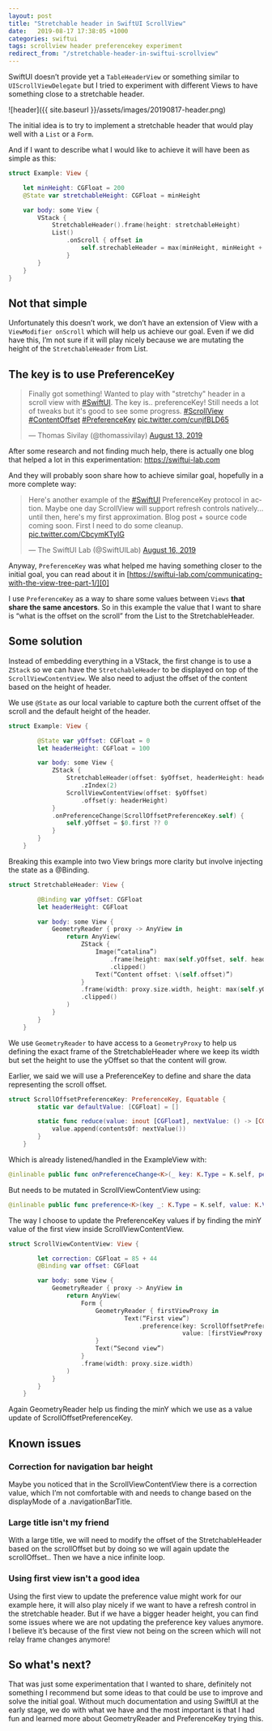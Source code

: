```yaml
---
layout: post
title: "Stretchable header in SwiftUI ScrollView"
date:   2019-08-17 17:38:05 +1000
categories: swiftui
tags: scrollview header preferencekey experiment
redirect_from: "/stretchable-header-in-swiftui-scrollview"
---
```

SwiftUI doesn’t provide yet a `TableHeaderView` or something similar to `UIScrollViewDelegate` but I tried to experiment with different Views to have something close to a stretchable header.

![header]({{ site.baseurl }}/assets/images/20190817-header.png)

The initial idea is to try to implement a stretchable header that would play well with a `List` or a `Form`.

And if I want to describe what I would like to achieve it will have been as simple as this:

```swift
struct Example: View {

    let minHeight: CGFloat = 200
    @State var stretchableHeight: CGFloat = minHeight

    var body: some View {
        VStack {
            StretchableHeader().frame(height: stretchableHeight)
            List()
                .onScroll { offset in
                    self.strechableHeader = max(minHeight, minHeight + offset.y)
                }
        }
    }
}
```

## Not that simple

Unfortunately this doesn’t work, we don’t have an extension of View with a `ViewModifier onScroll` which will help us achieve our goal. Even if we did have this, I’m not sure if it will play nicely because we are mutating the height of the `StretchableHeader` from List.

## The key is to use PreferenceKey

<blockquote class="twitter-tweet"><p lang="en" dir="ltr">Finally got something! Wanted to play with &quot;stretchy&quot; header in a scroll view with <a href="https://twitter.com/hashtag/SwiftUI?src=hash&amp;ref_src=twsrc%5Etfw">#SwiftUI</a>. The key is.. preferenceKey! Still needs a lot of tweaks but it&#39;s good to see some progress. <a href="https://twitter.com/hashtag/ScrollView?src=hash&amp;ref_src=twsrc%5Etfw">#ScrollView</a> <a href="https://twitter.com/hashtag/ContentOffset?src=hash&amp;ref_src=twsrc%5Etfw">#ContentOffset</a> <a href="https://twitter.com/hashtag/PreferenceKey?src=hash&amp;ref_src=twsrc%5Etfw">#PreferenceKey</a> <a href="https://t.co/cunjfBLD65">pic.twitter.com/cunjfBLD65</a></p>&mdash; Thomas Sivilay (@thomassivilay) <a href="https://twitter.com/thomassivilay/status/1161397525355458560?ref_src=twsrc%5Etfw">August 13, 2019</a></blockquote> <script async src="https://platform.twitter.com/widgets.js" charset="utf-8"></script>

After some research and not finding much help, there is actually one blog that helped a lot in this experimentation: https://swiftui-lab.com

And they will probably soon share how to achieve similar goal, hopefully in a more complete way:

<blockquote class="twitter-tweet"><p lang="en" dir="ltr">Here&#39;s another example of the <a href="https://twitter.com/hashtag/SwiftUI?src=hash&amp;ref_src=twsrc%5Etfw">#SwiftUI</a> PreferenceKey protocol in action. Maybe one day ScrollView will support refresh controls natively... until then, here&#39;s my first approximation. Blog post + source code coming soon. First I need to do some cleanup. <a href="https://t.co/CbcymKTyIG">pic.twitter.com/CbcymKTyIG</a></p>&mdash; The SwiftUI Lab (@SwiftUILab) <a href="https://twitter.com/SwiftUILab/status/1162355929230315520?ref_src=twsrc%5Etfw">August 16, 2019</a></blockquote> <script async src="https://platform.twitter.com/widgets.js" charset="utf-8"></script>

Anyway, `PreferenceKey` was what helped me having something closer to the initial goal, you can read about it in [https://swiftui-lab.com/communicating-with-the-view-tree-part-1/][0]

I use `PreferenceKey` as a way to share some values between `Views` **that share the same ancestors**. So in this example the value that I want to share is “what is the offset on the scroll” from the List to the StretchableHeader.

## Some solution

Instead of embedding everything in a VStack, the first change is to use a `ZStack` so we can have the `StretchableHeader` to be displayed on top of the `ScrollViewContentView`. We also need to adjust the offset of the content based on the height of header.

We use `@State` as our local variable to capture both the current offset of the scroll and the default height of the header.

```swift
struct Example: View {

        @State var yOffset: CGFloat = 0
        let headerHeight: CGFloat = 100

        var body: some View {
            ZStack {
                StretchableHeader(offset: $yOffset, headerHeight: headerHeight)
                    .zIndex(2)
                ScrollViewContentView(offset: $yOffset)
                    .offset(y: headerHeight)
            }
            .onPreferenceChange(ScrollOffsetPreferenceKey.self) {
                self.yOffset = $0.first ?? 0
            }
        }
    }
```

Breaking this example into two View brings more clarity but involve injecting the state as a @Binding.

```swift
struct StretchableHeader: View {

        @Binding var yOffset: CGFloat
        let headerHeight: CGFloat

        var body: some View {
            GeometryReader { proxy -> AnyView in
                return AnyView(
                    ZStack {
                        Image(“catalina”)
                            .frame(height: max(self.yOffset, self. headerHeight))
                            .clipped()
                        Text(“Content offset: \(self.offset)”)
                    }
                    .frame(width: proxy.size.width, height: max(self.yOffset, self.headerHeight))
                    .clipped()
                )
            }
        }
    }
```

We use `GeometryReader` to have access to a `GeometryProxy` to help us defining the exact frame of the StretchableHeader where we keep its width but set the height to use the yOffset so that the content will grow.

Earlier, we said we will use a PreferenceKey to define and share the data representing the scroll offset.

```swift
struct ScrollOffsetPreferenceKey: PreferenceKey, Equatable {
        static var defaultValue: [CGFloat] = []

        static func reduce(value: inout [CGFloat], nextValue: () -> [CGFloat]) {
            value.append(contentsOf: nextValue())
        }
    }
```

Which is already listened/handled in the ExampleView with:

```swift
@inlinable public func onPreferenceChange<K>(_ key: K.Type = K.self, perform action: @escaping (K.Value) -> Void) -> some View where K : PreferenceKey, K.Value : Equatable
```

But needs to be mutated in ScrollViewContentView using:

```swift
@inlinable public func preference<K>(key _: K.Type = K.self, value: K.Value) -> some View where K : PreferenceKey
```

The way I choose to update the PreferenceKey values if by finding the minY value of the first view inside ScrollViewContentView.

```swift
struct ScrollViewContentView: View {

        let correction: CGFloat = 85 + 44
        @Binding var offset: CGFloat

        var body: some View {
            GeometryReader { proxy -> AnyView in
                return AnyView(
                    Form {
                        GeometryReader { firstViewProxy in
                                Text(“First view”)
                                    .preference(key: ScrollOffsetPreferenceKey.self,
                                                value: [firstViewProxy.frame(in: .global).minY - self.correction])
                        }
                        Text(“Second view”)
                    }
                    .frame(width: proxy.size.width)
                )
            }
        }
    }
```

Again GeometryReader help us finding the minY which we use as a value update of ScrollOffsetPreferenceKey.

## Known issues

### Correction for navigation bar height

Maybe you noticed that in the ScrollViewContentView there is a correction value, which I’m not comfortable with and needs to change based on the displayMode of a .navigationBarTitle.

### Large title isn't my friend

With a large title, we will need to modify the offset of the StretchableHeader based on the scrollOffset but by doing so we will again update the scrollOffset.. Then we have a nice infinite loop.


### Using first view isn't a good idea

Using the first view to update the preference value might work for our example here, it will also play nicely if we want to have a refresh control in the stretchable header. But if we have a bigger header height, you can find some issues where we are not updating the preference key values anymore. I believe it’s because of the first view not being on the screen which will not relay frame changes anymore!

## So what's next?

That was just some experimentation that I wanted to share, definitely not something I recommend but some ideas to that could be use to improve and solve the initial goal. Without much documentation and using SwiftUI at the early stage, we do with what we have and the most important is that I had fun and learned more about GeometryReader and PreferenceKey trying this.
